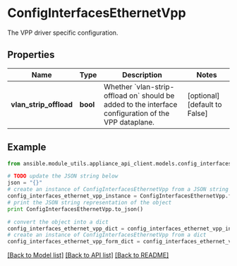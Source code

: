 # ConfigInterfacesEthernetVpp

The VPP driver specific configuration.

## Properties

Name | Type | Description | Notes
------------ | ------------- | ------------- | -------------
**vlan_strip_offload** | **bool** | Whether &#x60;vlan-strip-offload on&#x60; should be added to the interface configuration of the VPP dataplane. | [optional] [default to False]

## Example

```python
from ansible.module_utils.appliance_api_client.models.config_interfaces_ethernet_vpp import ConfigInterfacesEthernetVpp

# TODO update the JSON string below
json = "{}"
# create an instance of ConfigInterfacesEthernetVpp from a JSON string
config_interfaces_ethernet_vpp_instance = ConfigInterfacesEthernetVpp.from_json(json)
# print the JSON string representation of the object
print ConfigInterfacesEthernetVpp.to_json()

# convert the object into a dict
config_interfaces_ethernet_vpp_dict = config_interfaces_ethernet_vpp_instance.to_dict()
# create an instance of ConfigInterfacesEthernetVpp from a dict
config_interfaces_ethernet_vpp_form_dict = config_interfaces_ethernet_vpp.from_dict(config_interfaces_ethernet_vpp_dict)
```
[[Back to Model list]](../README.md#documentation-for-models) [[Back to API list]](../README.md#documentation-for-api-endpoints) [[Back to README]](../README.md)


